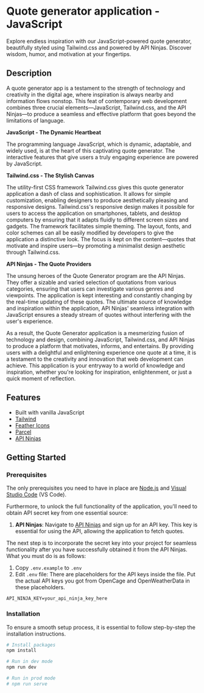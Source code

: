 # Quote generator application - JavaScript

Explore endless inspiration with our JavaScript-powered quote generator, beautifully styled using Tailwind.css and powered by API Ninjas. Discover wisdom, humor, and motivation at your fingertips.

## Description

A quote generator app is a testament to the strength of technology and creativity in the digital age, where inspiration is always nearby and information flows nonstop. This feat of contemporary web development combines three crucial elements—JavaScript, Tailwind.css, and the API Ninjas—to produce a seamless and effective platform that goes beyond the limitations of language.

**JavaScript - The Dynamic Heartbeat**

The programming language JavaScript, which is dynamic, adaptable, and widely used, is at the heart of this captivating quote generator. The interactive features that give users a truly engaging experience are powered by JavaScript.

**Tailwind.css - The Stylish Canvas**

The utility-first CSS framework Tailwind.css gives this quote generator application a dash of class and sophistication. It allows for simple customization, enabling designers to produce aesthetically pleasing and responsive designs. Tailwind.css's responsive design makes it possible for users to access the application on smartphones, tablets, and desktop computers by ensuring that it adapts fluidly to different screen sizes and gadgets. The framework facilitates simple theming. The layout, fonts, and color schemes can all be easily modified by developers to give the application a distinctive look. The focus is kept on the content—quotes that motivate and inspire users—by promoting a minimalist design aesthetic through Tailwind.css.

**API Ninjas - The Quote Providers**

The unsung heroes of the Quote Generator program are the API Ninjas. They offer a sizable and varied selection of quotations from various categories, ensuring that users can investigate various genres and viewpoints. The application is kept interesting and constantly changing by the real-time updating of these quotes. The ultimate source of knowledge and inspiration within the application, API Ninjas' seamless integration with JavaScript ensures a steady stream of quotes without interfering with the user's experience.

As a result, the Quote Generator application is a mesmerizing fusion of technology and design, combining JavaScript, Tailwind.css, and API Ninjas to produce a platform that motivates, informs, and entertains. By providing users with a delightful and enlightening experience one quote at a time, it is a testament to the creativity and innovation that web development can achieve. This application is your entryway to a world of knowledge and inspiration, whether you're looking for inspiration, enlightenment, or just a quick moment of reflection.

## Features

- Built with vanilla JavaScript
- [Tailwind](https://tailwindcss.com/)
- [Feather Icons](https://feathericons.com/)
- [Parcel](https://parceljs.org/)
- [API Ninjas](https://api-ninjas.com/)

## Getting Started

### Prerequisites

The only prerequisites you need to have in place are [Node.js](https://nodejs.org/en) and [Visual Studio Code](https://code.visualstudio.com/) (VS Code).

Furthermore, to unlock the full functionality of the application, you'll need to obtain API secret key from one essential source:

1. **API Ninjas**: Navigate to [API Ninjas](https://api-ninjas.com/) and sign up for an API key. This key is essential for using the API, allowing the application to fetch quotes.

The next step is to incorporate the secret key into your project for seamless functionality after you have successfully obtained it from the API Ninjas. What you must do is as follows:

1. Copy `.env.example` to `.env`
2. Edit `.env` file: There are placeholders for the API keys inside the file. Put the actual API keys you got from OpenCage and OpenWeatherData in these placeholders.
```env
API_NINJA_KEY=your_api_ninja_key_here
```

### Installation

To ensure a smooth setup process, it is essential to follow step-by-step the installation instructions.

```sh
# Install packages
npm install

# Run in dev mode
npm run dev

# Run in prod mode
# npm run serve
```
